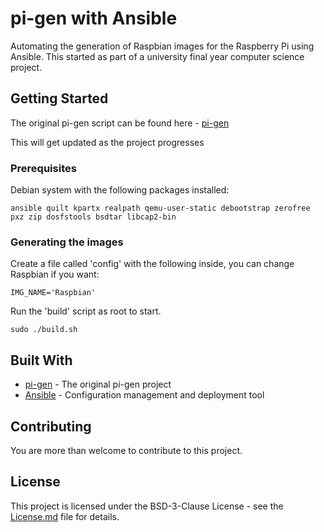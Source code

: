 # pi-gen with Ansible

Automating the generation of Raspbian images for the Raspberry Pi using Ansible. 
This started as part of a university final year computer science project.

## Getting Started

The original pi-gen script can be found here - [pi-gen](https://github.com/RPi-Distro/pi-gen)

This will get updated as the project progresses

### Prerequisites

Debian system with the following packages installed:
```
ansible quilt kpartx realpath qemu-user-static debootstrap zerofree pxz zip dosfstools bsdtar libcap2-bin
```

### Generating the images
Create a file called 'config' with the following inside, you can change Raspbian if you want:
```
IMG_NAME='Raspbian'
```

Run the 'build' script as root to start. 

```
sudo ./build.sh
```

## Built With

* [pi-gen](https://github.com/RPi-Distro/pi-gen) - The original pi-gen project
* [Ansible](https://www.ansible.com/) - Configuration management and deployment tool

## Contributing

You are more than welcome to contribute to this project.

## License

This project is licensed under the BSD-3-Clause License - see the [License.md](License.md) file for details.
